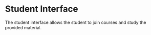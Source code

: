 # Student Interface

The student interface allows the student to join courses and study the provided material.